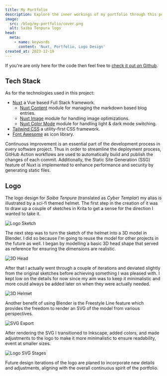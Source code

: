 ```yaml
---
title: My Portfolio
description: Explore the inner workings of my portfolio through this post! Dive into the code, gain insight into its tech stack and learn about the logo design process.
image:
  src: /blog/my-portfolio/cover.png
  alt: Saiba Tenpura logo
head:
  meta:
    - name: keywords
      content: 'Nuxt, Portfolio, Logo Design'
created_at: 2023-12-19
---
```


If you're are only here for the code then feel free to [check it out on Github](https://github.com/saiba-tenpura/portfolio).

## Tech Stack

As for the technologies used in this project:
* [Nuxt](https://nuxt.com/) a Vue based Full Stack framework.
  * [Nuxt Content](https://content.nuxtjs.org/) module for managing the markdown based blog entries.
  * [Nuxt Image](https://image.nuxtjs.org/) module for handling image optimizations.
  * [Nuxt Color Mode](https://color-mode.nuxtjs.org/) module for handling light & dark mode switching.
* [Tailwind CSS](https://tailwindcss.com/) a utility-first CSS framework.
* [Font Awesome](https://fontawesome.com/) as icon library.

Continuous improvement is an essential part of the development process in every software project. Thus in order to streamline the deployment process, GitHub Action workflows are used to automatically build and publish the changes of each commit. Additionally, the Static Site Generation (SSG) feature of Nuxt is implemented to enhance performance and security by generating static files.

## Logo

The logo design for *Saiba Tenpura* (translated as *Cyber Templar*) my alias is illustrated by a sci-fi themed helmet. The first step in the creation of it was to draw up a couple of sketches in Krita to get a sense for the direction I wanted to take it.

![Logo Sketch](/blog/my-portfolio/logo-sketch.png)

The next step was to turn the sketch of the helmet into a 3D model in Blender. I did so because I'm going to reuse the model for other projects in the future as well. I began by modelling a basic 3D head shape that served as reference for ensuring the dimensions are realistic.

![3D Head](/blog/my-portfolio/3d-head.png)

After that I actually went through a couple of iterations and deviated slightly from the original sketches before achieving something I was pleased with. I kept low on the details for now since my aim was to keep it minimalistic and more could always be added later on when they were actually needed.

![3D Helmet](/blog/my-portfolio/3d-helmet.png)

Another benefit of using Blender is the Freestyle Line feature which provides the freedom to render an SVG of the model from various perspectives.

![SVG Export](/blog/my-portfolio/svg-export.png)

After rendering the SVG I transitioned to Inkscape, added colors, and made adjustments to the logo to make it more minimalistic to ensure readability, event at smaller sizes.

![Logo SVG Stages](/blog/my-portfolio/logo-svg-stages.png)

Future design iterations of the logo are planed to incorporate new details and adjustments, aligning with the overall continuous spirit of the portfolio.
